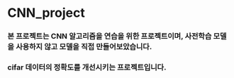 # CNN_project

### 본 프로젝트는 CNN 알고리즘을 연습을 위한 프로젝트이며, 사전학습 모델을 사용하지 않고 모델을 직접 만들어보았습니다.

### cifar 데이터의 정확도를 개선시키는 프로젝트입니다.
